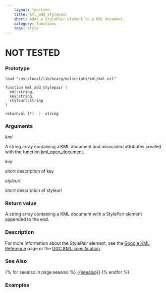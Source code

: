 ```yaml
---
    layout: function
    title: kml_add_stylepair
    short: Adds a StylePair element to a KML document.
    category: functions
    tags: style
---
```


# NOT TESTED #

### Prototype

<pre><code>load "/usr/local/lib/ncarg/nclscripts/kml/kml.ncl"

function kml_add_stylepair (
  kml:string,
  key:string,
  styleurl:string
)

returnval [*]  :  string
</code></pre>

### Arguments
*kml*

A string array containing a KML document and associated attributes created with the function [kml_open_document]({{baseurl}}/functions/kml_open_document.html).

*key*

short description of key

*styleurl*

short description of styleurl

### Return value

A string array containing a KML document with a StylePair element appended to the end.

### Description

For more information about the StylePair element, see the [Google KML Reference](https://developers.google.com/kml/documentation/kmlreference#stylepair) page or the [OGC KML specification](http://www.opengeospatial.org/standards/kml/).

### See Also

{% for seealso in page.seealso %}
[{{seealso}}]({{baseurl}}/functions/{{seealso}}.html)
{% endfor %}

### Examples


